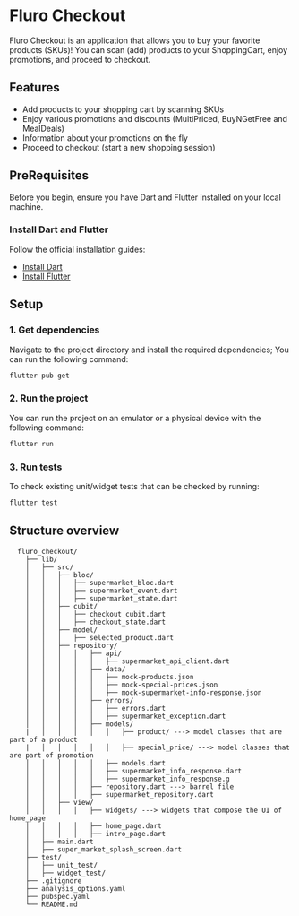 # Fluro Checkout

Fluro Checkout is an application that allows you to buy your favorite products (SKUs)! You can scan (add) products to your ShoppingCart, enjoy promotions, and proceed to checkout.

## Features

- Add products to your shopping cart by scanning SKUs
- Enjoy various promotions and discounts (MultiPriced, BuyNGetFree and MealDeals)
- Information about your promotions on the fly
- Proceed to checkout (start a new shopping session)

## PreRequisites

Before you begin, ensure you have Dart and Flutter installed on your local machine.

### Install Dart and Flutter

Follow the official installation guides:

- [Install Dart](https://dart.dev/get-dart)
- [Install Flutter](https://flutter.dev/docs/get-started/install)

## Setup

### 1. Get dependencies

Navigate to the project directory and install the required dependencies; You can run the following command:

```sh
flutter pub get
```

### 2. Run the project

You can run the project on an emulator or a physical device with the following command:
```sh
flutter run
```

### 3. Run tests

To check existing unit/widget tests that can be checked by running:
```sh
flutter test
```

## Structure overview

```
  fluro_checkout/
    ├── lib/
    │   ├── src/
    │   │   ├── bloc/
    │   │   │   ├── supermarket_bloc.dart
    │   │   │   ├── supermarket_event.dart
    │   │   │   ├── supermarket_state.dart      
    │   │   ├── cubit/
    │   │   │   ├── checkout_cubit.dart
    │   │   │   ├── checkout_state.dart
    │   │   ├── model/
    │   │   │   ├── selected_product.dart     
    │   │   ├── repository/
    │   │   │   │   ├── api/
    │   │   │   │   │   ├── supermarket_api_client.dart        
    │   │   │   │   ├── data/
    │   │   │   │   │   ├── mock-products.json
    │   │   │   │   │   ├── mock-special-prices.json  
    │   │   │   │   │   ├── mock-supermarket-info-response.json
    │   │   │   │   ├── errors/
    │   │   │   │   │   ├── errors.dart
    │   │   │   │   │   ├── supermarket_exception.dart 
    │   │   │   │   ├── models/
    |   │   │   │   │   │   ├── product/ ---> model classes that are part of a product
    |   │   │   │   │   │   ├── special_price/ ---> model classes that are part of promotion
    │   │   │   │   │   ├── models.dart
    │   │   │   │   │   ├── supermarket_info_response.dart 
    │   │   │   │   │   ├── supermarket_info_response.g
    │   │   │   │   ├── repository.dart ---> barrel file
    │   │   │   │   ├── supermarket_repository.dart
    │   │   ├── view/
    │   │   │   │   ├── widgets/ ---> widgets that compose the UI of home_page     
    │   │   │   │   ├── home_page.dart
    │   │   │   │   ├── intro_page.dart
    │   ├── main.dart
    │   ├── super_market_splash_screen.dart
    ├── test/
    │   ├── unit_test/
    │   ├── widget_test/
    ├── .gitignore
    ├── analysis_options.yaml
    ├── pubspec.yaml
    └── README.md
```
